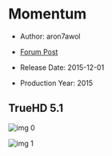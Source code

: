# Momentum

* Author: aron7awol

* [Forum Post](https://www.avsforum.com/threads/bass-eq-for-filtered-movies.2995212/post-58165274)

* Release Date: 2015-12-01
* Production Year: 2015

## TrueHD 5.1

![img 0](https://i.imgur.com/zcWVjRW.jpg)

![img 1](https://i.imgur.com/lcVcIuu.jpg)

